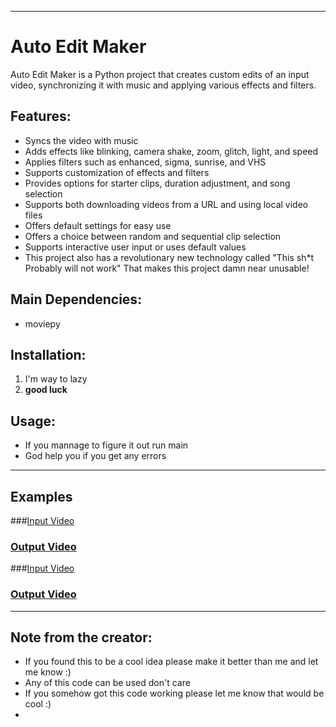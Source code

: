 ___

# Auto Edit Maker
Auto Edit Maker is a Python project that creates custom edits of an input video, synchronizing it with music and applying various effects and filters.

## Features:
- Syncs the video with music
- Adds effects like blinking, camera shake, zoom, glitch, light, and speed
- Applies filters such as enhanced, sigma, sunrise, and VHS
- Supports customization of effects and filters
- Provides options for starter clips, duration adjustment, and song selection
- Supports both downloading videos from a URL and using local video files
- Offers default settings for easy use
- Offers a choice between random and sequential clip selection
- Supports interactive user input or uses default values
- This project also has a revolutionary new technology called "This sh*t Probably will not work" That makes this project damn near unusable!

## Main Dependencies:
- moviepy

## Installation:
1. I'm way to lazy 
2. **good luck**

## Usage:
- If you mannage to figure it out run main
- God help you if you get any errors
___
## Examples 
###[Input Video](https://youtu.be/uK3-1GdfkIU)
### [Output Video](https://youtu.be/EIf2DPZU448)

###[Input Video](https://youtu.be/SO2Li9BMQp8)
### [Output Video](https://youtu.be/-Z-lwr_YAlo)
___

## Note from the creator:
- If you found this to be a cool idea please make it better than me and let me know :)
- Any of this code can be used don't care
- If you somehow got this code working please let me know that would be cool :)
- 
